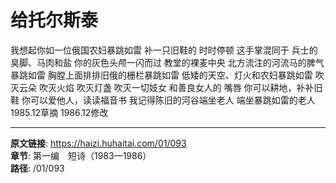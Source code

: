 # 给托尔斯泰

我想起你如一位俄国农妇暴跳如雷
补一只旧鞋的
时时停顿
这手掌混同于
兵士的臭脚、马肉和盐
你的灰色头颅一闪而过
教堂的裸麦中央
北方流注的河流马的脾气暴跳如雷
胸膛上面排排旧俄的栅栏暴跳如雷
低矮的天空、灯火和农妇暴跳如雷
吹灭云朵
吹灭火焰
吹灭灯盏
吹灭一切妓女
和善良女人的
嘴唇
你可以耕地，补补旧鞋
你可以爱他人，读读福音书
我记得陈旧的河谷端坐老人
端坐暴跳如雷的老人
1985.12草摘
1986.12修改

---

**原文链接**: https://haizi.huhaitai.com/01/093  
**章节**: 第一编　短诗（1983—1986）  
**路径**: /01/093
